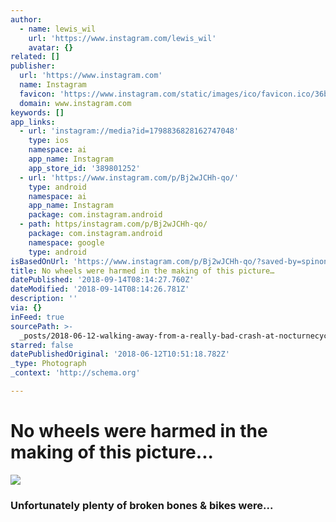 ```yaml
---
author:
  - name: lewis_wil
    url: 'https://www.instagram.com/lewis_wil'
    avatar: {}
related: []
publisher:
  url: 'https://www.instagram.com'
  name: Instagram
  favicon: 'https://www.instagram.com/static/images/ico/favicon.ico/36b3ee2d91ed.ico'
  domain: www.instagram.com
keywords: []
app_links:
  - url: 'instagram://media?id=1798836828162747048'
    type: ios
    namespace: ai
    app_name: Instagram
    app_store_id: '389801252'
  - url: 'https://www.instagram.com/p/Bj2wJCHh-qo/'
    type: android
    namespace: ai
    app_name: Instagram
    package: com.instagram.android
  - path: https/instagram.com/p/Bj2wJCHh-qo/
    package: com.instagram.android
    namespace: google
    type: android
isBasedOnUrl: 'https://www.instagram.com/p/Bj2wJCHh-qo/?saved-by=spinonthese'
title: No wheels were harmed in the making of this picture…
datePublished: '2018-09-14T08:14:27.760Z'
dateModified: '2018-09-14T08:14:26.781Z'
description: ''
via: {}
inFeed: true
sourcePath: >-
  _posts/2018-06-12-walking-away-from-a-really-bad-crash-at-nocturnecycling-wei.md
starred: false
datePublishedOriginal: '2018-06-12T10:51:18.782Z'
_type: Photograph
_context: 'http://schema.org'

---
```

# No wheels were harmed in the making of this picture...
![](https://imgflo.herokuapp.com/graph/2b2431f8e7ba7b0/18aa30189b8483890821148ddef97de1/croprotate.jpg?cropheight=866&cropwidth=1080&degrees=0&input=https%3A%2F%2Fscontent-iad3-1.cdninstagram.com%2Fvp%2F96730b28295567f745bf456a59c7dcde%2F5BC2E4F7%2Ft51.2885-15%2Fe35%2F34420573_1818560208190104_8855902460439429120_n.jpg&x=0&y=111)

### Unfortunately plenty of broken bones & bikes were...